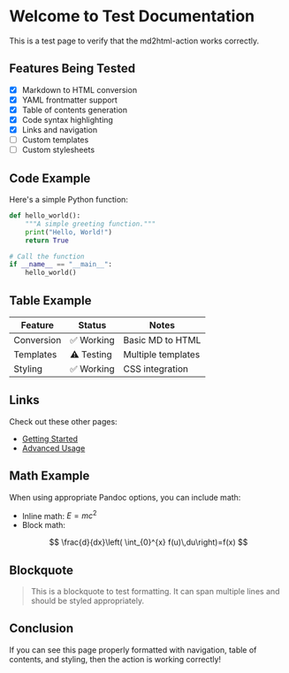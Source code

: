 # Welcome to Test Documentation

This is a test page to verify that the md2html-action works correctly.

## Features Being Tested

- [x] Markdown to HTML conversion
- [x] YAML frontmatter support
- [x] Table of contents generation
- [x] Code syntax highlighting
- [x] Links and navigation
- [ ] Custom templates
- [ ] Custom stylesheets

## Code Example

Here's a simple Python function:

```python
def hello_world():
    """A simple greeting function."""
    print("Hello, World!")
    return True

# Call the function
if __name__ == "__main__":
    hello_world()
```

## Table Example

| Feature    | Status     | Notes              |
| ---------- | ---------- | ------------------ |
| Conversion | ✅ Working | Basic MD to HTML   |
| Templates  | ⚠️ Testing | Multiple templates |
| Styling    | ✅ Working | CSS integration    |

## Links

Check out these other pages:

- [Getting Started](getting-started.md)
- [Advanced Usage](advanced/configuration.md)

## Math Example

When using appropriate Pandoc options, you can include math:

- Inline math: $E = mc^2$
- Block math:

$$
\frac{d}{dx}\left( \int_{0}^{x} f(u)\,du\right)=f(x)
$$

## Blockquote

> This is a blockquote to test formatting.
> It can span multiple lines and should be styled appropriately.

## Conclusion

If you can see this page properly formatted with navigation, table of contents, and styling, then the action is working correctly!
